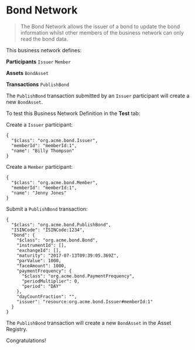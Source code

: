 # Bond Network

> The Bond Network allows the issuer of a bond to update the bond information whilst other members of the business network can only read the bond data.

This business network defines:

**Participants**
`Issuer` `Member`

**Assets**
`BondAsset`

**Transactions**
`PublishBond`

The `PublishBond` transaction submitted by an `Issuer` participant will create a new `BondAsset`.

To test this Business Network Definition in the **Test** tab:

Create a `Issuer` participant:

```
{
  "$class": "org.acme.bond.Issuer",
  "memberId": "memberId:1",
  "name": "Billy Thompson"
}
```

Create a `Member` participant:

```
{
  "$class": "org.acme.bond.Member",
  "memberId": "memberId:1",
  "name": "Jenny Jones"
}
```

Submit a `PublishBond` transaction:

```
{
  "$class": "org.acme.bond.PublishBond",
  "ISINCode": "ISINCode:1234",
  "bond": {
    "$class": "org.acme.bond.Bond",
    "instrumentId": [],
    "exchangeId": [],
    "maturity": "2017-07-13T09:39:05.369Z",
    "parValue": 1000,
    "faceAmount": 1000,
    "paymentFrequency": {
      "$class": "org.acme.bond.PaymentFrequency",
      "periodMultiplier": 0,
      "period": "DAY"
    },
    "dayCountFraction": "",
    "issuer": "resource:org.acme.bond.Issuer#memberId:1"
  }
}
```

The `PublishBond` transaction will create a new `BondAsset` in the Asset Registry.

Congratulations!

